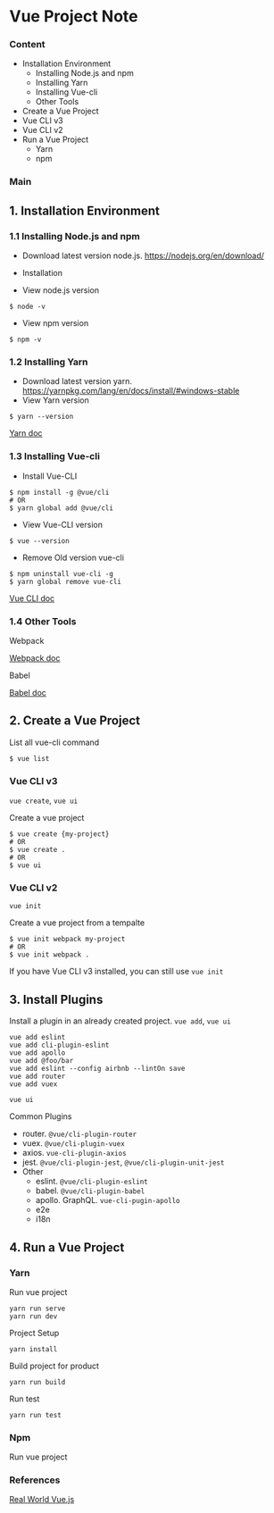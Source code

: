 # Vue Project Note

### Content

- Installation Environment
  - Installing Node.js and npm
  - Installing Yarn
  - Installing Vue-cli
  - Other Tools
-  Create a Vue Project
  - Vue CLI v3
  - Vue CLI v2
- Run a Vue Project
  - Yarn
  - npm

### Main



## 1. Installation Environment



### 1.1 Installing Node.js and npm

- Download latest version node.js. <https://nodejs.org/en/download/> 

- Installation

- View node.js version

```
$ node -v
```

- View npm version

```shell
$ npm -v
```



### 1.2 Installing Yarn

- Download latest version yarn. <https://yarnpkg.com/lang/en/docs/install/#windows-stable>
- View Yarn version

```shell
$ yarn --version
```

[Yarn doc](https://yarnpkg.com/en/)



### 1.3 Installing Vue-cli

- Install Vue-CLI

```shell
$ npm install -g @vue/cli
# OR
$ yarn global add @vue/cli
```

- View Vue-CLI version

```shell
$ vue --version
```

- Remove Old version vue-cli

```shell
$ npm uninstall vue-cli -g
$ yarn global remove vue-cli
```

[Vue CLI doc](https://cli.vuejs.org/guide/)



### 1.4 Other Tools

Webpack 

[Webpack doc](https://webpack.js.org/guides/)

Babel

[Babel doc](https://babeljs.io/)



## 2. Create a Vue Project

List all vue-cli command

```shell
$ vue list
```

### Vue CLI v3

`vue create`, `vue ui`

Create a vue project

```shell
$ vue create {my-project}
# OR
$ vue create .
# OR
$ vue ui
```

### Vue CLI v2

`vue init`

Create a vue project from a tempalte

```shell
$ vue init webpack my-project
# OR
$ vue init webpack .
```

If you have Vue CLI v3 installed, you can still use `vue init`



## 3. Install Plugins

Install a plugin in an already created project. `vue add`, `vue ui`

```shell
vue add eslint
vue add cli-plugin-eslint
vue add apollo
vue add @foo/bar
vue add eslint --config airbnb --lintOn save
vue add router
vue add vuex
```

```
vue ui
```

Common Plugins

- router. `@vue/cli-plugin-router`
- vuex. `@vue/cli-plugin-vuex`
- axios. `vue-cli-plugin-axios`
- jest. `@vue/cli-plugin-jest`, `@vue/cli-plugin-unit-jest`
- Other
  - eslint. `@vue/cli-plugin-eslint`
  - babel. `@vue/cli-plugin-babel`
  - apollo. GraphQL. `vue-cli-pugin-apollo`
  - e2e
  - i18n



## 4. Run a Vue Project

### Yarn

Run vue project

```
yarn run serve
yarn run dev
```

Project Setup

```
yarn install
```

Build project for product

```
yarn run build
```

Run test

```
yarn run test
```



### Npm

Run vue project







### References

[Real World Vue.js](https://www.vuemastery.com/courses/real-world-vue-js/vue-cli/)